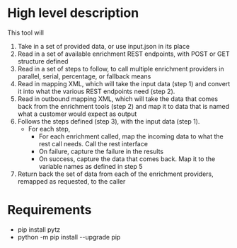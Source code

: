 # High level description

This tool will 
1. Take in a set of provided data, or use input.json in its place
2. Read in a set of available enrichment REST endpoints, with POST or GET structure defined
3. Read in a set of steps to follow, to call multiple enrichment providers in parallel, serial, percentage,
or fallback means
4. Read in mapping XML, which will take the input data (step 1) and convert it into what the various REST endpoints
need (step 2).
5. Read in outbound mapping XML, which will take the data that comes back from the enrichment tools (step 2) and map
it to data that is named what a customer would expect as output
6. Follows the steps defined (step 3), with the input data (step 1).
   - For each step, 
      - For each enrichment called, map the incoming data to what the rest call needs.  Call the rest interface
      - On failure, capture the failure in the results
      - On success, capture the data that comes back. Map it to the variable names as defined in step 5
7. Return back the set of data from each of the enrichment providers, remapped as requested, to the caller

# Requirements
* pip install pytz
* python -m pip install --upgrade pip
